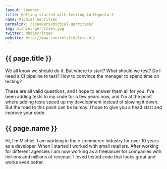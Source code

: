 ```yaml
---
layout: speaker
title: Getting started with testing in Magento 2
name: Michiel Gerritsen
permalink: /speakers/michiel-gerritsen/
img: michiel-gerritsen.jpg
twitter: mbdgerritsen
website: http://www.controlaltdelete.nl/
---
```


## {{ page.title }}
We all know we should do it. But where to start? What should we test? Do I need a CI pipeline to test? How to convince 
the manager to spend time on testing?

These are all valid questions, and I hope to answer them all for you. I've been adding tests to my code for a few years 
now, and I'm at the point where adding tests speed up my development instead of slowing it down. But the road to this 
point can be bumpy. I hope to give you a head start and improve your code.

## {{ page.name }}
Hi, I’m Michiel. I am working in the e-commerce industry for over 10 years as a developer. When I started I worked with 
small retailers. After working for different agencies I am now working as a freelancer for companies with millions and 
millions of revenue. I loved tested code that looks great and works even better.
